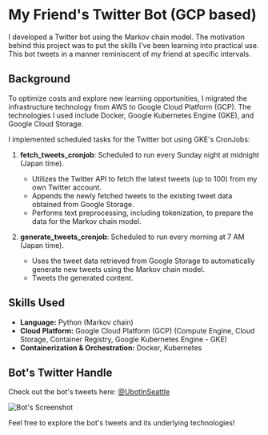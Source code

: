 # My Friend's Twitter Bot (GCP based)

I developed a Twitter bot using the Markov chain model. The motivation behind this project was to put the skills I've been learning into practical use. This bot tweets in a manner reminiscent of my friend at specific intervals.

## Background
To optimize costs and explore new learning opportunities, I migrated the infrastructure technology from AWS to Google Cloud Platform (GCP). The technologies I used include Docker, Google Kubernetes Engine (GKE), and Google Cloud Storage.

I implemented scheduled tasks for the Twitter bot using GKE's CronJobs:
1. **fetch_tweets_cronjob**: Scheduled to run every Sunday night at midnight (Japan time).
   - Utilizes the Twitter API to fetch the latest tweets (up to 100) from my own Twitter account.
   - Appends the newly fetched tweets to the existing tweet data obtained from Google Storage.
   - Performs text preprocessing, including tokenization, to prepare the data for the Markov chain model.

2. **generate_tweets_cronjob**: Scheduled to run every morning at 7 AM (Japan time).
   - Uses the tweet data retrieved from Google Storage to automatically generate new tweets using the Markov chain model.
   - Tweets the generated content.

## Skills Used
- **Language:** Python (Markov chain)
- **Cloud Platform:** Google Cloud Platform (GCP) (Compute Engine, Cloud Storage, Container Registry, Google Kubernetes Engine - GKE)
- **Containerization & Orchestration:** Docker, Kubernetes

## Bot's Twitter Handle
Check out the bot's tweets here: [@UbotInSeattle](https://twitter.com/UbotInSeattle)

![Bot's Screenshot](https://github.com/codekakitai51/u_bot/assets/130334969/dab05e32-ab05-40ea-b2ad-91a285e0a968.png)

Feel free to explore the bot's tweets and its underlying technologies!
